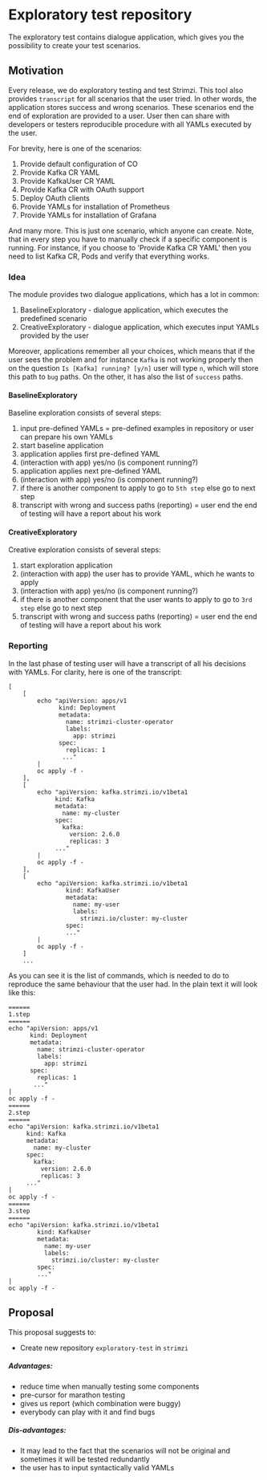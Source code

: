 # Exploratory test repository

The exploratory test contains dialogue application, which gives you the possibility to create your test scenarios. 

## Motivation

Every release, we do exploratory testing and test Strimzi. 
This tool also provides `transcript` for all scenarios that the user tried. In other words, the application stores success and wrong scenarios. These scenarios end the end of exploration are provided to a user. User then can 
share with developers or testers reproducible procedure with all YAMLs executed by the user. 

For brevity, here is one of the scenarios:

1. Provide default configuration of CO
2. Provide Kafka CR YAML
3. Provide KafkaUser CR YAML
6. Provide Kafka CR with OAuth support
7. Deploy OAuth clients
8. Provide YAMLs for installation of Prometheus
9. Provide YAMLs for installation of Grafana

And many more. This is just one scenario, which anyone can create. 
Note, that in every step you have to manually check if a specific component is running. 
For instance, if you choose to 'Provide Kafka CR YAML' then you need to list Kafka CR, Pods and verify that everything works.

### Idea

The module provides two dialogue applications, which has a lot in common:
1. BaselineExploratory - dialogue application, which executes the predefined scenario 
2. CreativeExploratory - dialogue application, which executes input YAMLs provided by the user

Moreover, applications remember all your choices, which means that if the user sees the problem and for instance `Kafka` is not working properly then on the question `Is [Kafka] running? [y/n]` user will type `n`, which will store this path to `bug` paths. 
 On the other, it has also the list of `success` paths.

#### BaselineExploratory 

Baseline exploration consists of several steps:
1. input pre-defined YAMLs = pre-defined examples in repository or user can prepare his own YAMLs
2. start baseline application
3. application applies first pre-defined YAML
4. (interaction with app) yes/no (is component running?)
5. application applies next pre-defined YAML
6. (interaction with app) yes/no (is component running?)
7. if there is another component to apply to go to `5th step` else go to next step 
8. transcript with wrong and success paths (reporting) = user end the end of testing will have a report about his work

#### CreativeExploratory

Creative exploration consists of several steps:
1. start exploration application
2. (interaction with app) the user has to provide YAML, which he wants to apply
3. (interaction with app) yes/no (is component running?)
4. if there is another component that the user wants to apply to go to `3rd step` else go to next step 
5. transcript with wrong and success paths (reporting) = user end the end of testing will have a report about his work

### Reporting

In the last phase of testing user will have a transcript of all his decisions with YAMLs. For clarity, here is one of the transcript:

```
[
    [
        echo "apiVersion: apps/v1
              kind: Deployment
              metadata:
                name: strimzi-cluster-operator
                labels:
                  app: strimzi
              spec:
                replicas: 1
               ..." 
        | 
        oc apply -f -        
    ],
    [
        echo "apiVersion: kafka.strimzi.io/v1beta1
             kind: Kafka
             metadata:
               name: my-cluster
             spec:
               kafka:
                 version: 2.6.0
                 replicas: 3
             ..."
        | 
        oc apply -f -
    ],
    [
        echo "apiVersion: kafka.strimzi.io/v1beta1
                kind: KafkaUser
                metadata:
                  name: my-user
                  labels:
                    strimzi.io/cluster: my-cluster
                spec:
                ..."
        | 
        oc apply -f -
    ]
    ...
```

As you can see it is the list of commands, which is needed to do to reproduce the same behaviour that the user had. In the plain text
it will look like this:

```
======
1.step
======
echo "apiVersion: apps/v1
      kind: Deployment
      metadata:
        name: strimzi-cluster-operator
        labels:
          app: strimzi
      spec:
        replicas: 1
       ..." 
| 
oc apply -f -  
======
2.step
======
echo "apiVersion: kafka.strimzi.io/v1beta1
     kind: Kafka
     metadata:
       name: my-cluster
     spec:
       kafka:
         version: 2.6.0
         replicas: 3
     ..."
| 
oc apply -f -
======
3.step
======
echo "apiVersion: kafka.strimzi.io/v1beta1
        kind: KafkaUser
        metadata:
          name: my-user
          labels:
            strimzi.io/cluster: my-cluster
        spec:
        ..."
| 
oc apply -f -
```

## Proposal

This proposal suggests to:
* Create new repository `exploratory-test` in `strimzi`

##### Advantages:
* reduce time when manually testing some components
* pre-cursor for marathon testing
* gives us report (which combination were buggy)
* everybody can play with it and find bugs
##### Dis-advantages:
* It may lead to the fact that the scenarios will not be original and sometimes it will be tested redundantly
* the user has to input syntactically valid YAMLs